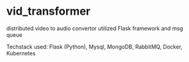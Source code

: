 # vid_transformer
distributed video to audio convertor utilized Flask framework and msg queue

Techstack used: Flask (Python), Mysql, MongoDB, RabbitMQ, Docker, Kubernetes
